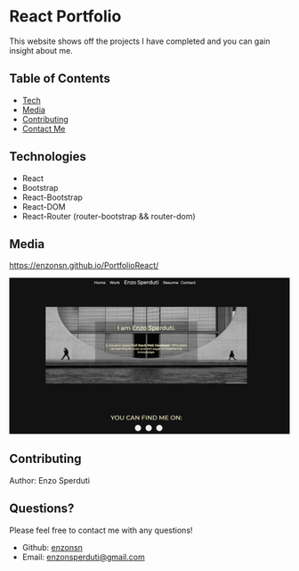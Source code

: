 # React Portfolio

This website shows off the projects I have completed and you can gain insight about me.

## Table of Contents

- [Tech](#technologies)
- [Media](#media)
- [Contributing](#contributing)
- [Contact Me](#questions)

## Technologies

- React
- Bootstrap
- React-Bootstrap
- React-DOM
- React-Router (router-bootstrap && router-dom)

## Media

https://enzonsn.github.io/PortfolioReact/

![Demo Image](https://raw.githubusercontent.com/enzonsn/PortfolioReact/main/src/Assets/img.PNG)


## Contributing

Author: Enzo Sperduti


## Questions?

Please feel free to contact me with any questions!

- Github: [enzonsn](https://github.com/enzonsn)
- Email: [enzonsperduti@gmail.com](enzonsperduti@gmail.com)
